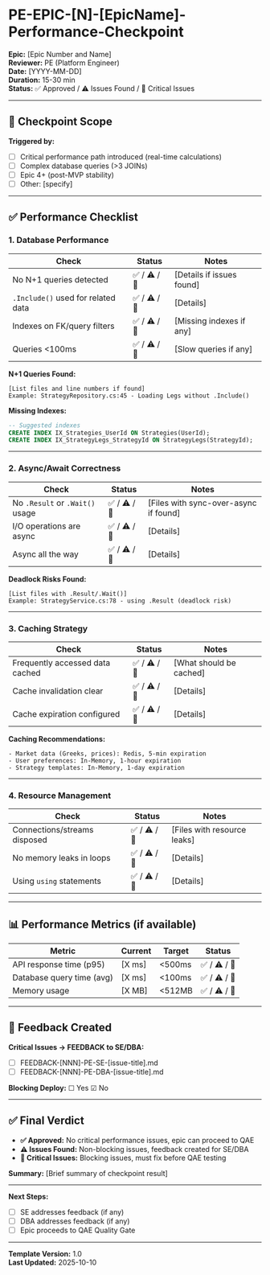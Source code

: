 <!--
MARKDOWN FORMATTING:
- Use 2 spaces at end of line for compact line breaks (metadata)
- Use blank lines between sections for readability (content)
- Validate in Markdown preview before committing
-->

# PE-EPIC-[N]-[EpicName]-Performance-Checkpoint

**Epic:** [Epic Number and Name]  
**Reviewer:** PE (Platform Engineer)  
**Date:** [YYYY-MM-DD]  
**Duration:** 15-30 min  
**Status:** ✅ Approved / ⚠️ Issues Found / 🔴 Critical Issues  

---

## 🎯 Checkpoint Scope

**Triggered by:**  
- [ ] Critical performance path introduced (real-time calculations)
- [ ] Complex database queries (>3 JOINs)
- [ ] Epic 4+ (post-MVP stability)
- [ ] Other: [specify]

---

## ✅ Performance Checklist

### 1. Database Performance

| Check | Status | Notes |
|-------|--------|-------|
| No N+1 queries detected | ✅ / ⚠️ / 🔴 | [Details if issues found] |
| `.Include()` used for related data | ✅ / ⚠️ / 🔴 | [Details] |
| Indexes on FK/query filters | ✅ / ⚠️ / 🔴 | [Missing indexes if any] |
| Queries <100ms | ✅ / ⚠️ / 🔴 | [Slow queries if any] |

**N+1 Queries Found:**  
```
[List files and line numbers if found]
Example: StrategyRepository.cs:45 - Loading Legs without .Include()
```

**Missing Indexes:**  
```sql
-- Suggested indexes
CREATE INDEX IX_Strategies_UserId ON Strategies(UserId);
CREATE INDEX IX_StrategyLegs_StrategyId ON StrategyLegs(StrategyId);
```

---

### 2. Async/Await Correctness

| Check | Status | Notes |
|-------|--------|-------|
| No `.Result` or `.Wait()` usage | ✅ / ⚠️ / 🔴 | [Files with sync-over-async if found] |
| I/O operations are async | ✅ / ⚠️ / 🔴 | [Details] |
| Async all the way | ✅ / ⚠️ / 🔴 | [Details] |

**Deadlock Risks Found:**  
```
[List files with .Result/.Wait()]
Example: StrategyService.cs:78 - using .Result (deadlock risk)
```

---

### 3. Caching Strategy

| Check | Status | Notes |
|-------|--------|-------|
| Frequently accessed data cached | ✅ / ⚠️ / 🔴 | [What should be cached] |
| Cache invalidation clear | ✅ / ⚠️ / 🔴 | [Details] |
| Cache expiration configured | ✅ / ⚠️ / 🔴 | [Details] |

**Caching Recommendations:**  
```
- Market data (Greeks, prices): Redis, 5-min expiration
- User preferences: In-Memory, 1-hour expiration
- Strategy templates: In-Memory, 1-day expiration
```

---

### 4. Resource Management

| Check | Status | Notes |
|-------|--------|-------|
| Connections/streams disposed | ✅ / ⚠️ / 🔴 | [Files with resource leaks] |
| No memory leaks in loops | ✅ / ⚠️ / 🔴 | [Details] |
| Using `using` statements | ✅ / ⚠️ / 🔴 | [Details] |

---

## 📊 Performance Metrics (if available)

| Metric | Current | Target | Status |
|--------|---------|--------|--------|
| API response time (p95) | [X ms] | <500ms | ✅ / ⚠️ / 🔴 |
| Database query time (avg) | [X ms] | <100ms | ✅ / ⚠️ / 🔴 |
| Memory usage | [X MB] | <512MB | ✅ / ⚠️ / 🔴 |

---

## 🔄 Feedback Created

**Critical Issues → FEEDBACK to SE/DBA:**  
- [ ] FEEDBACK-[NNN]-PE-SE-[issue-title].md
- [ ] FEEDBACK-[NNN]-PE-DBA-[issue-title].md

**Blocking Deploy:** ☐ Yes ☑ No  

---

## ✅ Final Verdict

- **✅ Approved:** No critical performance issues, epic can proceed to QAE
- **⚠️ Issues Found:** Non-blocking issues, feedback created for SE/DBA
- **🔴 Critical Issues:** Blocking issues, must fix before QAE testing

**Summary:** [Brief summary of checkpoint result]  

---

**Next Steps:**  
- [ ] SE addresses feedback (if any)
- [ ] DBA addresses feedback (if any)
- [ ] Epic proceeds to QAE Quality Gate

---

**Template Version:** 1.0  
**Last Updated:** 2025-10-10  
